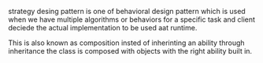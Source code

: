 strategy desing pattern is one of behavioral design pattern which is used when we have multiple algorithms or behaviors for a specific task and client deciede the actual implementation to be used aat runtime. 

This is also known as composition insted of inherinting an ability through inheritance the class is composed with objects with the right ability built in.